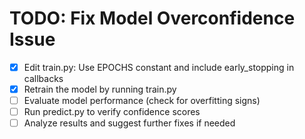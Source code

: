 # TODO: Fix Model Overconfidence Issue

- [x] Edit train.py: Use EPOCHS constant and include early_stopping in callbacks
- [X] Retrain the model by running train.py
- [ ] Evaluate model performance (check for overfitting signs)
- [ ] Run predict.py to verify confidence scores
- [ ] Analyze results and suggest further fixes if needed
